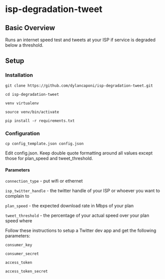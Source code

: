 # isp-degradation-tweet

## Basic Overview

Runs an internet speed test and tweets at your ISP if service is degraded below a threshold.

## Setup

### Installation

`git clone https://github.com/dylancaponi/isp-degradation-tweet.git`

`cd isp-degradation-tweet`

`venv virtualenv`

`source venv/bin/activate`

`pip install -r requirements.txt`

### Configuration

`cp config_template.json config.json`

Edit config.json.  Keep double quote formatting around all values except those for plan_speed and tweet_threshold.

#### Parameters

`connection_type` - put wifi or ethernet

`isp_twitter_handle` - the twitter handle of your ISP or whoever you want to complain to

`plan_speed` - the expected download rate in Mbps of your plan

`tweet_threshold` - the percentage of your actual speed over your plan speed where

Follow these instructions to setup a Twitter dev app and get the following parameters:

`consumer_key`

`consumer_secret`

`access_token`

`access_token_secret`
